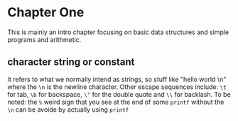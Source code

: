# Chapter One

This is mainly an intro chapter focusing on basic data structures and simple programs and arithmetic.

## character string or constant

It refers to what we normally intend as strings, so stuff like "hello world \n" where the `\n` is the newline character.
Other escape sequences include: `\t` for tab, `\b` for backspace, `\"` for the double quote and `\\` for backlash.
To be noted: the `%` weird sign that you see at the end of some `printf` without the `\n` can be avoide by actually using `printf`

